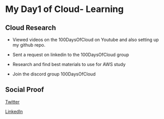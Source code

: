 <!-- This is a template you can use for quick progress days. It removes a lot of the steps we encourage you to share in the longer template 000-DAY-ARTICLE-LONG-TEMPLATE.MD-->

# My Day1 of Cloud- Learning

## Cloud Research

- Viewed videos on the 100DaysOfCloud on Youtube and also setting up my github repo.

- Sent a request on linkedin to the 100DaysOfCloud group

- Research and find best materials to use for AWS study

- Join the discord group 100DaysOfCloud


## Social Proof

[Twitter](https://twitter.com/dahyooh/status/1362271690877771777)

[LinkedIn](https://www.linkedin.com/feed/update/urn:li:activity:6768003652054470656)
